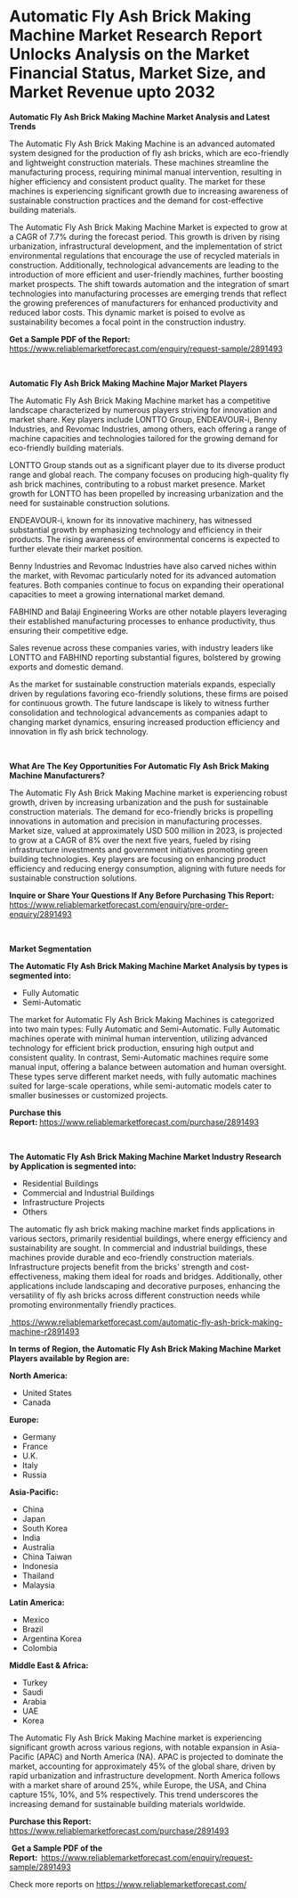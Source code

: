<p><h1>Automatic Fly Ash Brick Making Machine Market Research Report Unlocks Analysis on the Market Financial Status, Market Size, and Market Revenue upto 2032</h1></p><p><strong>Automatic Fly Ash Brick Making Machine Market Analysis and Latest Trends</strong></p>
<p><p>The Automatic Fly Ash Brick Making Machine is an advanced automated system designed for the production of fly ash bricks, which are eco-friendly and lightweight construction materials. These machines streamline the manufacturing process, requiring minimal manual intervention, resulting in higher efficiency and consistent product quality. The market for these machines is experiencing significant growth due to increasing awareness of sustainable construction practices and the demand for cost-effective building materials.</p><p>The Automatic Fly Ash Brick Making Machine Market is expected to grow at a CAGR of 7.7% during the forecast period. This growth is driven by rising urbanization, infrastructural development, and the implementation of strict environmental regulations that encourage the use of recycled materials in construction. Additionally, technological advancements are leading to the introduction of more efficient and user-friendly machines, further boosting market prospects. The shift towards automation and the integration of smart technologies into manufacturing processes are emerging trends that reflect the growing preferences of manufacturers for enhanced productivity and reduced labor costs. This dynamic market is poised to evolve as sustainability becomes a focal point in the construction industry.</p></p>
<p><strong>Get a Sample PDF of the Report:&nbsp;</strong> <a href="https://www.reliablemarketforecast.com/enquiry/request-sample/2891493?utm_campaign=3126&utm_medium=2&utm_source=Github&utm_content=ia&utm_term=14032025&utm_id=automatic-fly-ash-brick-making-machine">https://www.reliablemarketforecast.com/enquiry/request-sample/2891493</a></p>
<p>&nbsp;</p>
<p><strong>Automatic Fly Ash Brick Making Machine Major Market Players</strong></p>
<p><p>The Automatic Fly Ash Brick Making Machine market has a competitive landscape characterized by numerous players striving for innovation and market share. Key players include LONTTO Group, ENDEAVOUR-i, Benny Industries, and Revomac Industries, among others, each offering a range of machine capacities and technologies tailored for the growing demand for eco-friendly building materials.</p><p>LONTTO Group stands out as a significant player due to its diverse product range and global reach. The company focuses on producing high-quality fly ash brick machines, contributing to a robust market presence. Market growth for LONTTO has been propelled by increasing urbanization and the need for sustainable construction solutions.</p><p>ENDEAVOUR-i, known for its innovative machinery, has witnessed substantial growth by emphasizing technology and efficiency in their products. The rising awareness of environmental concerns is expected to further elevate their market position.</p><p>Benny Industries and Revomac Industries have also carved niches within the market, with Revomac particularly noted for its advanced automation features. Both companies continue to focus on expanding their operational capacities to meet a growing international market demand.</p><p>FABHIND and Balaji Engineering Works are other notable players leveraging their established manufacturing processes to enhance productivity, thus ensuring their competitive edge. </p><p>Sales revenue across these companies varies, with industry leaders like LONTTO and FABHIND reporting substantial figures, bolstered by growing exports and domestic demand.</p><p>As the market for sustainable construction materials expands, especially driven by regulations favoring eco-friendly solutions, these firms are poised for continuous growth. The future landscape is likely to witness further consolidation and technological advancements as companies adapt to changing market dynamics, ensuring increased production efficiency and innovation in fly ash brick technology.</p></p>
<p>&nbsp;</p>
<p><strong>What Are The Key Opportunities For Automatic Fly Ash Brick Making Machine Manufacturers?</strong></p>
<p><p>The Automatic Fly Ash Brick Making Machine market is experiencing robust growth, driven by increasing urbanization and the push for sustainable construction materials. The demand for eco-friendly bricks is propelling innovations in automation and precision in manufacturing processes. Market size, valued at approximately USD 500 million in 2023, is projected to grow at a CAGR of 8% over the next five years, fueled by rising infrastructure investments and government initiatives promoting green building technologies. Key players are focusing on enhancing product efficiency and reducing energy consumption, aligning with future needs for sustainable construction solutions.</p></p>
<p><strong>Inquire or Share Your Questions If Any Before Purchasing This Report:</strong> <a href="https://www.reliablemarketforecast.com/enquiry/pre-order-enquiry/2891493?utm_campaign=3126&utm_medium=2&utm_source=Github&utm_content=ia&utm_term=14032025&utm_id=automatic-fly-ash-brick-making-machine">https://www.reliablemarketforecast.com/enquiry/pre-order-enquiry/2891493</a></p>
<p>&nbsp;</p>
<p><strong>Market Segmentation</strong></p>
<p><strong>The Automatic Fly Ash Brick Making Machine Market Analysis by types is segmented into:</strong></p>
<p><ul><li>Fully Automatic</li><li>Semi-Automatic</li></ul></p>
<p><p>The market for Automatic Fly Ash Brick Making Machines is categorized into two main types: Fully Automatic and Semi-Automatic. Fully Automatic machines operate with minimal human intervention, utilizing advanced technology for efficient brick production, ensuring high output and consistent quality. In contrast, Semi-Automatic machines require some manual input, offering a balance between automation and human oversight. These types serve different market needs, with fully automatic machines suited for large-scale operations, while semi-automatic models cater to smaller businesses or customized projects.</p></p>
<p><strong>Purchase this Report:&nbsp;</strong><a href="https://www.reliablemarketforecast.com/purchase/2891493?utm_campaign=3126&utm_medium=2&utm_source=Github&utm_content=ia&utm_term=14032025&utm_id=automatic-fly-ash-brick-making-machine">https://www.reliablemarketforecast.com/purchase/2891493</a></p>
<p>&nbsp;</p>
<p><strong>The Automatic Fly Ash Brick Making Machine Market Industry Research by Application is segmented into:</strong></p>
<p><ul><li>Residential Buildings</li><li>Commercial and Industrial Buildings</li><li>Infrastructure Projects</li><li>Others</li></ul></p>
<p><p>The automatic fly ash brick making machine market finds applications in various sectors, primarily residential buildings, where energy efficiency and sustainability are sought. In commercial and industrial buildings, these machines provide durable and eco-friendly construction materials. Infrastructure projects benefit from the bricks' strength and cost-effectiveness, making them ideal for roads and bridges. Additionally, other applications include landscaping and decorative purposes, enhancing the versatility of fly ash bricks across different construction needs while promoting environmentally friendly practices.</p></p>
<p><a href="https://www.reliablemarketforecast.com/automatic-fly-ash-brick-making-machine-r2891493?utm_campaign=3126&utm_medium=2&utm_source=Github&utm_content=ia&utm_term=14032025&utm_id=automatic-fly-ash-brick-making-machine">&nbsp;https://www.reliablemarketforecast.com/automatic-fly-ash-brick-making-machine-r2891493</a></p>
<p><strong>In terms of Region, the Automatic Fly Ash Brick Making Machine Market Players available by Region are:</strong></p>
<p>
    <p> <strong> North America: </strong>
        <ul>
            <li>United States</li>
            <li>Canada</li>
        </ul>
        </p> 
    <p> <strong> Europe: </strong>
        <ul>
            <li>Germany</li>
            <li>France</li>
            <li>U.K.</li>
            <li>Italy</li>
            <li>Russia</li>
        </ul>
        </p> 
    <p> <strong> Asia-Pacific: </strong>
        <ul>
            <li>China</li>
            <li>Japan</li>
            <li>South Korea</li>
            <li>India</li>
            <li>Australia</li>
            <li>China Taiwan</li>
            <li>Indonesia</li>
            <li>Thailand</li>
            <li>Malaysia</li>
        </ul>
        </p> 
    <p> <strong> Latin America: </strong>
        <ul>
            <li>Mexico</li>
            <li>Brazil</li>
            <li>Argentina Korea</li>
            <li>Colombia</li>
        </ul>
        </p> 
    <p> <strong> Middle East & Africa: </strong>
        <ul>
            <li>Turkey</li>
            <li>Saudi</li>
            <li>Arabia</li>
            <li>UAE</li>
            <li>Korea</li>
        </ul>
    </p>
    </p>
<p><p>The Automatic Fly Ash Brick Making Machine market is experiencing significant growth across various regions, with notable expansion in Asia-Pacific (APAC) and North America (NA). APAC is projected to dominate the market, accounting for approximately 45% of the global share, driven by rapid urbanization and infrastructure development. North America follows with a market share of around 25%, while Europe, the USA, and China capture 15%, 10%, and 5% respectively. This trend underscores the increasing demand for sustainable building materials worldwide.</p></p>
<p><strong>Purchase this Report: </strong><a href="https://www.reliablemarketforecast.com/purchase/2891493?utm_campaign=3126&utm_medium=2&utm_source=Github&utm_content=ia&utm_term=14032025&utm_id=automatic-fly-ash-brick-making-machine">https://www.reliablemarketforecast.com/purchase/2891493</a></p>
<p>&nbsp;<strong>Get a Sample PDF of the Report:&nbsp;&nbsp;</strong><a href="https://www.reliablemarketforecast.com/enquiry/request-sample/2891493?utm_campaign=3126&utm_medium=2&utm_source=Github&utm_content=ia&utm_term=14032025&utm_id=automatic-fly-ash-brick-making-machine">https://www.reliablemarketforecast.com/enquiry/request-sample/2891493</a></p>
<p><strong></strong></p>
<p>Check more reports on <a href="https://www.reliablemarketforecast.com/?utm_campaign=3126&utm_medium=2&utm_source=Github&utm_content=ia&utm_term=14032025&utm_id=automatic-fly-ash-brick-making-machine">https://www.reliablemarketforecast.com/</a></p>